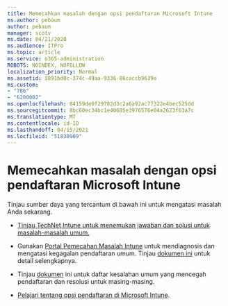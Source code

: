 ```yaml
---
title: Memecahkan masalah dengan opsi pendaftaran Microsoft Intune
ms.author: pebaum
author: pebaum
manager: scotv
ms.date: 04/21/2020
ms.audience: ITPro
ms.topic: article
ms.service: o365-administration
ROBOTS: NOINDEX, NOFOLLOW
localization_priority: Normal
ms.assetid: 3891bd0c-374c-49aa-9336-86caccb9639e
ms.custom:
- "786"
- "6200002"
ms.openlocfilehash: 84159de0f29782d3c2a6a92ac77322e4bec525dd
ms.sourcegitcommit: 8bc60ec34bc1e40685e3976576e04a2623f63a7c
ms.translationtype: MT
ms.contentlocale: id-ID
ms.lasthandoff: 04/15/2021
ms.locfileid: "51830909"
---
```

# <a name="troubleshoot-issues-with-enrollment-options-microsoft-intune"></a>Memecahkan masalah dengan opsi pendaftaran Microsoft Intune

Tinjau sumber daya yang tercantum di bawah ini untuk mengatasi masalah Anda sekarang.
  
- [Tinjau TechNet Intune untuk menemukan jawaban dan solusi untuk masalah-masalah umum.](https://social.technet.microsoft.com/Forums/home?category=microsoftintune&amp;filter=alltypes&amp;sort=lastpostdesc)

- Gunakan [Portal Pemecahan Masalah Intune](https://aka.ms/intunetroubleshooting) untuk mendiagnosis dan mengatasi kegagalan pendaftaran umum. Tinjau [dokumen ini](https://docs.microsoft.com/intune/help-desk-operators) untuk detail selengkapnya.

- Tinjau [dokumen](https://docs.microsoft.com/troubleshoot/mem/intune/troubleshoot-device-enrollment-in-intune) ini untuk daftar kesalahan umum yang mencegah pendaftaran dan resolusi untuk masing-masing.

- [Pelajari tentang opsi pendaftaran di Microsoft Intune](https://docs.microsoft.com/intune/enrollment-options).
